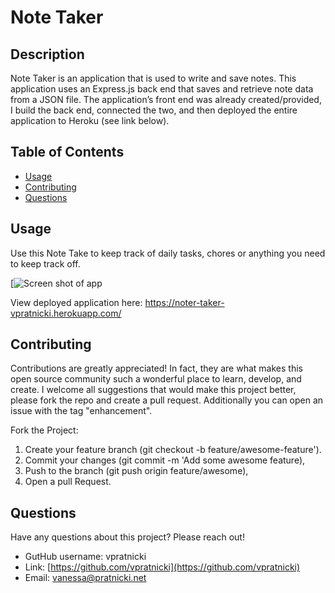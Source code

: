 # Note Taker

## Description

Note Taker is an application that is used to write and save notes. This application uses an Express.js back end that saves and retrieve note data from a JSON file. The application’s front end was already created/provided, I build the back end, connected the two, and then deployed the entire application to Heroku (see link below).

## Table of Contents

- [Usage](#usage)
- [Contributing](#contributing)
- [Questions](#questions)

## Usage

Use this Note Take to keep track of daily tasks, chores or anything you need to keep track off. 

[![Screen shot of app](/Challenges/Note-Taker/public/assets/img/note-taker.png)

View deployed application here: https://noter-taker-vpratnicki.herokuapp.com/

## Contributing 

Contributions are greatly appreciated! In fact, they are what makes this open source community such a wonderful place to learn, develop, and create. I welcome all suggestions that would make this project better, please fork the repo and create a pull request. Additionally you can open an issue with the tag "enhancement". 

Fork the Project: 
1. Create your feature branch (git checkout -b feature/awesome-feature'). 
2. Commit your changes (git commit -m 'Add some awesome feature), 
3. Push to the branch (git push origin feature/awesome), 
4. Open a pull Request.

## Questions

Have any questions about this project? Please reach out! 

- GutHub username: vpratnicki
- Link: [https://github.com/vpratnicki](https://github.com/vpratnicki)
- Email: vanessa@pratnicki.net

